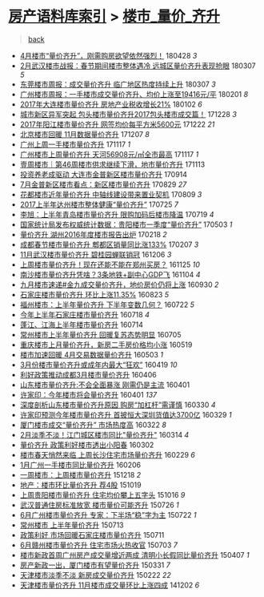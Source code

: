 [房产语料库索引](../../README.md)  > [楼市_量价_齐升](楼市_量价_齐升.md)
====
> [back](../README.md)

- [4月楼市“量价齐升”，刚需购房欲望依然强烈！](http://jkwz.applinzi.com/ittc/7097042335206736912.html#4%E6%9C%88%E6%A5%BC%E5%B8%82%E2%80%9C%E9%87%8F%E4%BB%B7%E9%BD%90%E5%8D%87%E2%80%9D%EF%BC%8C%E5%88%9A%E9%9C%80%E8%B4%AD%E6%88%BF%E6%AC%B2%E6%9C%9B%E4%BE%9D%E7%84%B6%E5%BC%BA%E7%83%88%EF%BC%81) 180428 *3* 
- [2月武汉楼市战报：春节期间楼市整体遇冷 远城区量价齐升表现抢眼](http://jkwz.applinzi.com/ittc/7077663272579105809.html#2%E6%9C%88%E6%AD%A6%E6%B1%89%E6%A5%BC%E5%B8%82%E6%88%98%E6%8A%A5%EF%BC%9A%E6%98%A5%E8%8A%82%E6%9C%9F%E9%97%B4%E6%A5%BC%E5%B8%82%E6%95%B4%E4%BD%93%E9%81%87%E5%86%B7+%E8%BF%9C%E5%9F%8E%E5%8C%BA%E9%87%8F%E4%BB%B7%E9%BD%90%E5%8D%87%E8%A1%A8%E7%8E%B0%E6%8A%A2%E7%9C%BC) 180307 *5* 
- [东莞楼市周报：成交量价齐升 临广地区热度持续上升](http://jkwz.applinzi.com/ittc/7077664269066044426.html#%E4%B8%9C%E8%8E%9E%E6%A5%BC%E5%B8%82%E5%91%A8%E6%8A%A5%EF%BC%9A%E6%88%90%E4%BA%A4%E9%87%8F%E4%BB%B7%E9%BD%90%E5%8D%87+%E4%B8%B4%E5%B9%BF%E5%9C%B0%E5%8C%BA%E7%83%AD%E5%BA%A6%E6%8C%81%E7%BB%AD%E4%B8%8A%E5%8D%87) 180307 *3* 
- [广州楼市周报：一手楼市成交量价齐升、均价上涨至19416元/平](http://jkwz.applinzi.com/ittc/7065116118203499530.html#%E5%B9%BF%E5%B7%9E%E6%A5%BC%E5%B8%82%E5%91%A8%E6%8A%A5%EF%BC%9A%E4%B8%80%E6%89%8B%E6%A5%BC%E5%B8%82%E6%88%90%E4%BA%A4%E9%87%8F%E4%BB%B7%E9%BD%90%E5%8D%87%E3%80%81%E5%9D%87%E4%BB%B7%E4%B8%8A%E6%B6%A8%E8%87%B319416%E5%85%83%2F%E5%B9%B3) 180201 *8* 
- [2017年大连楼市量价齐升 房地产业税收增长21%](http://jkwz.applinzi.com/ittc/7053980449917895690.html#2017%E5%B9%B4%E5%A4%A7%E8%BF%9E%E6%A5%BC%E5%B8%82%E9%87%8F%E4%BB%B7%E9%BD%90%E5%8D%87+%E6%88%BF%E5%9C%B0%E4%BA%A7%E4%B8%9A%E7%A8%8E%E6%94%B6%E5%A2%9E%E9%95%BF21%25) 180102 *6* 
- [城市新区异军突起 包头楼市量价齐升2017包头楼市成交篇！](http://jkwz.applinzi.com/ittc/7052213662939350033.html#%E5%9F%8E%E5%B8%82%E6%96%B0%E5%8C%BA%E5%BC%82%E5%86%9B%E7%AA%81%E8%B5%B7+%E5%8C%85%E5%A4%B4%E6%A5%BC%E5%B8%82%E9%87%8F%E4%BB%B7%E9%BD%90%E5%8D%872017%E5%8C%85%E5%A4%B4%E6%A5%BC%E5%B8%82%E6%88%90%E4%BA%A4%E7%AF%87%EF%BC%81) 171228 *3* 
- [2017年阳江楼市量价齐升 网签均价每平方米5600元](http://jkwz.applinzi.com/ittc/7049681880511677456.html#2017%E5%B9%B4%E9%98%B3%E6%B1%9F%E6%A5%BC%E5%B8%82%E9%87%8F%E4%BB%B7%E9%BD%90%E5%8D%87+%E7%BD%91%E7%AD%BE%E5%9D%87%E4%BB%B7%E6%AF%8F%E5%B9%B3%E6%96%B9%E7%B1%B35600%E5%85%83) 171222 *21* 
- [北京楼市回暖 11月数据量价齐升](http://jkwz.applinzi.com/ittc/7044384458763928593.html#%E5%8C%97%E4%BA%AC%E6%A5%BC%E5%B8%82%E5%9B%9E%E6%9A%96+11%E6%9C%88%E6%95%B0%E6%8D%AE%E9%87%8F%E4%BB%B7%E9%BD%90%E5%8D%87) 171207 *8* 
- [广州上周一手楼市量价齐升](http://jkwz.applinzi.com/ittc/7036744878111851536.html#%E5%B9%BF%E5%B7%9E%E4%B8%8A%E5%91%A8%E4%B8%80%E6%89%8B%E6%A5%BC%E5%B8%82%E9%87%8F%E4%BB%B7%E9%BD%90%E5%8D%87) 171117 *1* 
- [广州楼市上周量价齐升 天河56908元/㎡全市最高](http://jkwz.applinzi.com/ittc/7036694171132363792.html#%E5%B9%BF%E5%B7%9E%E6%A5%BC%E5%B8%82%E4%B8%8A%E5%91%A8%E9%87%8F%E4%BB%B7%E9%BD%90%E5%8D%87+%E5%A4%A9%E6%B2%B356908%E5%85%83%2F%E3%8E%A1%E5%85%A8%E5%B8%82%E6%9C%80%E9%AB%98) 171117 *1* 
- [壹周楼市｜第46周楼市供求继续下滑，地市量价齐升](http://jkwz.applinzi.com/ittc/7035483337748120592.html#%E5%A3%B9%E5%91%A8%E6%A5%BC%E5%B8%82%EF%BD%9C%E7%AC%AC46%E5%91%A8%E6%A5%BC%E5%B8%82%E4%BE%9B%E6%B1%82%E7%BB%A7%E7%BB%AD%E4%B8%8B%E6%BB%91%EF%BC%8C%E5%9C%B0%E5%B8%82%E9%87%8F%E4%BB%B7%E9%BD%90%E5%8D%87) 171113  
- [投资养老成驱动 大连市金普新区楼市量价齐升](http://jkwz.applinzi.com/ittc/7013147226644415249.html#%E6%8A%95%E8%B5%84%E5%85%BB%E8%80%81%E6%88%90%E9%A9%B1%E5%8A%A8+%E5%A4%A7%E8%BF%9E%E5%B8%82%E9%87%91%E6%99%AE%E6%96%B0%E5%8C%BA%E6%A5%BC%E5%B8%82%E9%87%8F%E4%BB%B7%E9%BD%90%E5%8D%87) 170914  
- [7月金普新区楼市看点：新区楼市量价齐升](http://jkwz.applinzi.com/ittc/7007319676730999824.html#7%E6%9C%88%E9%87%91%E6%99%AE%E6%96%B0%E5%8C%BA%E6%A5%BC%E5%B8%82%E7%9C%8B%E7%82%B9%EF%BC%9A%E6%96%B0%E5%8C%BA%E6%A5%BC%E5%B8%82%E9%87%8F%E4%BB%B7%E9%BD%90%E5%8D%87) 170829 *27* 
- [花都楼市近年量价齐升 中轴线建设带来置业契机](http://jkwz.applinzi.com/ittc/6999585856741180432.html#%E8%8A%B1%E9%83%BD%E6%A5%BC%E5%B8%82%E8%BF%91%E5%B9%B4%E9%87%8F%E4%BB%B7%E9%BD%90%E5%8D%87+%E4%B8%AD%E8%BD%B4%E7%BA%BF%E5%BB%BA%E8%AE%BE%E5%B8%A6%E6%9D%A5%E7%BD%AE%E4%B8%9A%E5%A5%91%E6%9C%BA) 170809 *3* 
- [2017上半年达州楼市整体健康“量价齐升”](http://jkwz.applinzi.com/ittc/6994187688318862353.html#2017%E4%B8%8A%E5%8D%8A%E5%B9%B4%E8%BE%BE%E5%B7%9E%E6%A5%BC%E5%B8%82%E6%95%B4%E4%BD%93%E5%81%A5%E5%BA%B7%E2%80%9C%E9%87%8F%E4%BB%B7%E9%BD%90%E5%8D%87%E2%80%9D) 170725 *7* 
- [李旭：上半年青岛楼市量价齐升 限购加码后楼市降温](http://jkwz.applinzi.com/ittc/6992051938248885265.html#%E6%9D%8E%E6%97%AD%EF%BC%9A%E4%B8%8A%E5%8D%8A%E5%B9%B4%E9%9D%92%E5%B2%9B%E6%A5%BC%E5%B8%82%E9%87%8F%E4%BB%B7%E9%BD%90%E5%8D%87+%E9%99%90%E8%B4%AD%E5%8A%A0%E7%A0%81%E5%90%8E%E6%A5%BC%E5%B8%82%E9%99%8D%E6%B8%A9) 170719 *4* 
- [国家统计局发布权威统计数据：贵阳楼市一季度“量价齐升”](http://jkwz.applinzi.com/ittc/6963472076806554629.html#%E5%9B%BD%E5%AE%B6%E7%BB%9F%E8%AE%A1%E5%B1%80%E5%8F%91%E5%B8%83%E6%9D%83%E5%A8%81%E7%BB%9F%E8%AE%A1%E6%95%B0%E6%8D%AE%EF%BC%9A%E8%B4%B5%E9%98%B3%E6%A5%BC%E5%B8%82%E4%B8%80%E5%AD%A3%E5%BA%A6%E2%80%9C%E9%87%8F%E4%BB%B7%E9%BD%90%E5%8D%87%E2%80%9D) 170503 *1* 
- [量价齐升 湖州2016年度楼市报告出炉](http://jkwz.applinzi.com/ittc/6935819819487331333.html#%E9%87%8F%E4%BB%B7%E9%BD%90%E5%8D%87+%E6%B9%96%E5%B7%9E2016%E5%B9%B4%E5%BA%A6%E6%A5%BC%E5%B8%82%E6%8A%A5%E5%91%8A%E5%87%BA%E7%82%89) 170218 *2* 
- [成都春节楼市量价齐升 郫都区销量同比涨133%](http://jkwz.applinzi.com/ittc/6931948403738280965.html#%E6%88%90%E9%83%BD%E6%98%A5%E8%8A%82%E6%A5%BC%E5%B8%82%E9%87%8F%E4%BB%B7%E9%BD%90%E5%8D%87+%E9%83%AB%E9%83%BD%E5%8C%BA%E9%94%80%E9%87%8F%E5%90%8C%E6%AF%94%E6%B6%A8133%25) 170207 *3* 
- [11月武汉楼市量价齐升 碧桂园蝉联销冠](http://jkwz.applinzi.com/ittc/6908581386700473348.html#11%E6%9C%88%E6%AD%A6%E6%B1%89%E6%A5%BC%E5%B8%82%E9%87%8F%E4%BB%B7%E9%BD%90%E5%8D%87+%E7%A2%A7%E6%A1%82%E5%9B%AD%E8%9D%89%E8%81%94%E9%94%80%E5%86%A0) 161206 *3* 
- [上周楼市量价齐升！现在还能不能在郑州买房？](http://jkwz.applinzi.com/ittc/6904392861864166404.html#%E4%B8%8A%E5%91%A8%E6%A5%BC%E5%B8%82%E9%87%8F%E4%BB%B7%E9%BD%90%E5%8D%87%EF%BC%81%E7%8E%B0%E5%9C%A8%E8%BF%98%E8%83%BD%E4%B8%8D%E8%83%BD%E5%9C%A8%E9%83%91%E5%B7%9E%E4%B9%B0%E6%88%BF%EF%BC%9F) 161125 *10* 
- [南沙楼市量价齐升凭啥？3条地铁+副中心GDP飞](http://jkwz.applinzi.com/ittc/6896657936004154372.html#%E5%8D%97%E6%B2%99%E6%A5%BC%E5%B8%82%E9%87%8F%E4%BB%B7%E9%BD%90%E5%8D%87%E5%87%AD%E5%95%A5%EF%BC%9F3%E6%9D%A1%E5%9C%B0%E9%93%81%2B%E5%89%AF%E4%B8%AD%E5%BF%83GDP%E9%A3%9E) 161104 *4* 
- [九月楼市速递#金九成交量价齐升，地价房价仍将上涨](http://jkwz.applinzi.com/ittc/6883777909629649924.html#%E4%B9%9D%E6%9C%88%E6%A5%BC%E5%B8%82%E9%80%9F%E9%80%92%23%E9%87%91%E4%B9%9D%E6%88%90%E4%BA%A4%E9%87%8F%E4%BB%B7%E9%BD%90%E5%8D%87%EF%BC%8C%E5%9C%B0%E4%BB%B7%E6%88%BF%E4%BB%B7%E4%BB%8D%E5%B0%86%E4%B8%8A%E6%B6%A8) 160930 *2* 
- [石家庄楼市量价齐升 环比上涨11.35%](http://jkwz.applinzi.com/ittc/6869566699371758596.html#%E7%9F%B3%E5%AE%B6%E5%BA%84%E6%A5%BC%E5%B8%82%E9%87%8F%E4%BB%B7%E9%BD%90%E5%8D%87+%E7%8E%AF%E6%AF%94%E4%B8%8A%E6%B6%A811.35%25) 160823 *5* 
- [福州楼市：上半年量价齐升 下半年变数几何？](http://jkwz.applinzi.com/ittc/6857684176022799365.html#%E7%A6%8F%E5%B7%9E%E6%A5%BC%E5%B8%82%EF%BC%9A%E4%B8%8A%E5%8D%8A%E5%B9%B4%E9%87%8F%E4%BB%B7%E9%BD%90%E5%8D%87+%E4%B8%8B%E5%8D%8A%E5%B9%B4%E5%8F%98%E6%95%B0%E5%87%A0%E4%BD%95%EF%BC%9F) 160722 *5* 
- [今年上半年石家庄楼市量价齐升](http://jkwz.applinzi.com/ittc/6856315133713974276.html#%E4%BB%8A%E5%B9%B4%E4%B8%8A%E5%8D%8A%E5%B9%B4%E7%9F%B3%E5%AE%B6%E5%BA%84%E6%A5%BC%E5%B8%82%E9%87%8F%E4%BB%B7%E9%BD%90%E5%8D%87) 160718 *4* 
- [蓬江、江海上半年楼市量价齐升](http://jkwz.applinzi.com/ittc/6854791061549089797.html#%E8%93%AC%E6%B1%9F%E3%80%81%E6%B1%9F%E6%B5%B7%E4%B8%8A%E5%8D%8A%E5%B9%B4%E6%A5%BC%E5%B8%82%E9%87%8F%E4%BB%B7%E9%BD%90%E5%8D%87) 160714  
- [常州楼市上半年量价齐升 回暖复苏态势明显](http://jkwz.applinzi.com/ittc/6851442330682524676.html#%E5%B8%B8%E5%B7%9E%E6%A5%BC%E5%B8%82%E4%B8%8A%E5%8D%8A%E5%B9%B4%E9%87%8F%E4%BB%B7%E9%BD%90%E5%8D%87+%E5%9B%9E%E6%9A%96%E5%A4%8D%E8%8B%8F%E6%80%81%E5%8A%BF%E6%98%8E%E6%98%BE) 160705  
- [重庆楼市上月量价齐升，新房二手房价格均小涨](http://jkwz.applinzi.com/ittc/6833819936065340421.html#%E9%87%8D%E5%BA%86%E6%A5%BC%E5%B8%82%E4%B8%8A%E6%9C%88%E9%87%8F%E4%BB%B7%E9%BD%90%E5%8D%87%EF%BC%8C%E6%96%B0%E6%88%BF%E4%BA%8C%E6%89%8B%E6%88%BF%E4%BB%B7%E6%A0%BC%E5%9D%87%E5%B0%8F%E6%B6%A8) 160519  
- [楼市加速回暖 4月交易数据量价齐升](http://jkwz.applinzi.com/ittc/6828000635781645316.html#%E6%A5%BC%E5%B8%82%E5%8A%A0%E9%80%9F%E5%9B%9E%E6%9A%96+4%E6%9C%88%E4%BA%A4%E6%98%93%E6%95%B0%E6%8D%AE%E9%87%8F%E4%BB%B7%E9%BD%90%E5%8D%87) 160503 *1* 
- [3月份楼市量价齐升或成年内最大“狂欢”](http://jkwz.applinzi.com/ittc/6822655152674571268.html#3%E6%9C%88%E4%BB%BD%E6%A5%BC%E5%B8%82%E9%87%8F%E4%BB%B7%E9%BD%90%E5%8D%87%E6%88%96%E6%88%90%E5%B9%B4%E5%86%85%E6%9C%80%E5%A4%A7%E2%80%9C%E7%8B%82%E6%AC%A2%E2%80%9D) 160419 *10* 
- [利好政策推动成都3月楼市量价齐升](http://jkwz.applinzi.com/ittc/6817902388492895236.html#%E5%88%A9%E5%A5%BD%E6%94%BF%E7%AD%96%E6%8E%A8%E5%8A%A8%E6%88%90%E9%83%BD3%E6%9C%88%E6%A5%BC%E5%B8%82%E9%87%8F%E4%BB%B7%E9%BD%90%E5%8D%87) 160406  
- [山东楼市量价齐升:不会全面暴涨 刚需仍是主流](http://jkwz.applinzi.com/ittc/6816118118921290757.html#%E5%B1%B1%E4%B8%9C%E6%A5%BC%E5%B8%82%E9%87%8F%E4%BB%B7%E9%BD%90%E5%8D%87%3A%E4%B8%8D%E4%BC%9A%E5%85%A8%E9%9D%A2%E6%9A%B4%E6%B6%A8+%E5%88%9A%E9%9C%80%E4%BB%8D%E6%98%AF%E4%B8%BB%E6%B5%81) 160401  
- [许家印：今年楼市将会量价齐升](http://jkwz.applinzi.com/ittc/6816006033872782340.html#%E8%AE%B8%E5%AE%B6%E5%8D%B0%EF%BC%9A%E4%BB%8A%E5%B9%B4%E6%A5%BC%E5%B8%82%E5%B0%86%E4%BC%9A%E9%87%8F%E4%BB%B7%E9%BD%90%E5%8D%87) 160401 *137* 
- [深度剖析山东楼市量价齐升原因 购房“加杠杆”需谨慎](http://jkwz.applinzi.com/ittc/6815458677502772228.html#%E6%B7%B1%E5%BA%A6%E5%89%96%E6%9E%90%E5%B1%B1%E4%B8%9C%E6%A5%BC%E5%B8%82%E9%87%8F%E4%BB%B7%E9%BD%90%E5%8D%87%E5%8E%9F%E5%9B%A0+%E8%B4%AD%E6%88%BF%E2%80%9C%E5%8A%A0%E6%9D%A0%E6%9D%86%E2%80%9D%E9%9C%80%E8%B0%A8%E6%85%8E) 160330 *4* 
- [许家印预测今年楼市量价齐升 首披恒大深圳货值达3700亿](http://jkwz.applinzi.com/ittc/6815104485302993924.html#%E8%AE%B8%E5%AE%B6%E5%8D%B0%E9%A2%84%E6%B5%8B%E4%BB%8A%E5%B9%B4%E6%A5%BC%E5%B8%82%E9%87%8F%E4%BB%B7%E9%BD%90%E5%8D%87+%E9%A6%96%E6%8A%AB%E6%81%92%E5%A4%A7%E6%B7%B1%E5%9C%B3%E8%B4%A7%E5%80%BC%E8%BE%BE3700%E4%BA%BF) 160329 *1* 
- [厦门楼市成交“量价齐升” 市场热度高](http://jkwz.applinzi.com/ittc/6812458331943732228.html#%E5%8E%A6%E9%97%A8%E6%A5%BC%E5%B8%82%E6%88%90%E4%BA%A4%E2%80%9C%E9%87%8F%E4%BB%B7%E9%BD%90%E5%8D%87%E2%80%9D+%E5%B8%82%E5%9C%BA%E7%83%AD%E5%BA%A6%E9%AB%98) 160322 *8* 
- [2月淡季不淡！江门城区楼市同比&quot;量价齐升&quot;](http://jkwz.applinzi.com/ittc/6809371906826306565.html#2%E6%9C%88%E6%B7%A1%E5%AD%A3%E4%B8%8D%E6%B7%A1%EF%BC%81%E6%B1%9F%E9%97%A8%E5%9F%8E%E5%8C%BA%E6%A5%BC%E5%B8%82%E5%90%8C%E6%AF%94%26quot%3B%E9%87%8F%E4%BB%B7%E9%BD%90%E5%8D%87%26quot%3B) 160314 *4* 
- [量价齐升 政策利好楼市透出小阳春](http://jkwz.applinzi.com/ittc/6804955742524146692.html#%E9%87%8F%E4%BB%B7%E9%BD%90%E5%8D%87+%E6%94%BF%E7%AD%96%E5%88%A9%E5%A5%BD%E6%A5%BC%E5%B8%82%E9%80%8F%E5%87%BA%E5%B0%8F%E9%98%B3%E6%98%A5) 160302  
- [楼市春天悄然来临 上周长沙住宅市场量价齐升](http://jkwz.applinzi.com/ittc/6804282818293138437.html#%E6%A5%BC%E5%B8%82%E6%98%A5%E5%A4%A9%E6%82%84%E7%84%B6%E6%9D%A5%E4%B8%B4+%E4%B8%8A%E5%91%A8%E9%95%BF%E6%B2%99%E4%BD%8F%E5%AE%85%E5%B8%82%E5%9C%BA%E9%87%8F%E4%BB%B7%E9%BD%90%E5%8D%87) 160229 *6* 
- [1月广州一手楼市同比量价齐升](http://jkwz.applinzi.com/ittc/6795575937928266757.html#1%E6%9C%88%E5%B9%BF%E5%B7%9E%E4%B8%80%E6%89%8B%E6%A5%BC%E5%B8%82%E5%90%8C%E6%AF%94%E9%87%8F%E4%BB%B7%E9%BD%90%E5%8D%87) 160206  
- [一周楼市：上周楼市量价齐升](http://jkwz.applinzi.com/ittc/6777090640202695684.html#%E4%B8%80%E5%91%A8%E6%A5%BC%E5%B8%82%EF%BC%9A%E4%B8%8A%E5%91%A8%E6%A5%BC%E5%B8%82%E9%87%8F%E4%BB%B7%E9%BD%90%E5%8D%87) 151218 *2* 
- [地产：楼市环比量价齐升 荐4股](http://jkwz.applinzi.com/ittc/6755035945540797444.html#%E5%9C%B0%E4%BA%A7%EF%BC%9A%E6%A5%BC%E5%B8%82%E7%8E%AF%E6%AF%94%E9%87%8F%E4%BB%B7%E9%BD%90%E5%8D%87+%E8%8D%904%E8%82%A1) 151019  
- [上周贵阳楼市量价齐升 住宅均价攀上五字头](http://jkwz.applinzi.com/ittc/6753761014563161093.html#%E4%B8%8A%E5%91%A8%E8%B4%B5%E9%98%B3%E6%A5%BC%E5%B8%82%E9%87%8F%E4%BB%B7%E9%BD%90%E5%8D%87+%E4%BD%8F%E5%AE%85%E5%9D%87%E4%BB%B7%E6%94%80%E4%B8%8A%E4%BA%94%E5%AD%97%E5%A4%B4) 151016 *9* 
- [武汉普通住房标准放宽 楼市量价可能齐升](http://jkwz.applinzi.com/ittc/547650611436940063.html#%E6%AD%A6%E6%B1%89%E6%99%AE%E9%80%9A%E4%BD%8F%E6%88%BF%E6%A0%87%E5%87%86%E6%94%BE%E5%AE%BD+%E6%A5%BC%E5%B8%82%E9%87%8F%E4%BB%B7%E5%8F%AF%E8%83%BD%E9%BD%90%E5%8D%87) 150726 *1* 
- [6月广州楼市量价齐升 专家：下半场“稳”字为主](http://jkwz.applinzi.com/ittc/547650614984391779.html#6%E6%9C%88%E5%B9%BF%E5%B7%9E%E6%A5%BC%E5%B8%82%E9%87%8F%E4%BB%B7%E9%BD%90%E5%8D%87+%E4%B8%93%E5%AE%B6%EF%BC%9A%E4%B8%8B%E5%8D%8A%E5%9C%BA%E2%80%9C%E7%A8%B3%E2%80%9D%E5%AD%97%E4%B8%BA%E4%B8%BB) 150722 *1* 
- [常州楼市 上半年量价齐升](http://jkwz.applinzi.com/ittc/547650615054110529.html#%E5%B8%B8%E5%B7%9E%E6%A5%BC%E5%B8%82+%E4%B8%8A%E5%8D%8A%E5%B9%B4%E9%87%8F%E4%BB%B7%E9%BD%90%E5%8D%87) 150713  
- [政策利好 市场回暖石家庄楼市量价齐升](http://jkwz.applinzi.com/ittc/547650614900577453.html#%E6%94%BF%E7%AD%96%E5%88%A9%E5%A5%BD+%E5%B8%82%E5%9C%BA%E5%9B%9E%E6%9A%96%E7%9F%B3%E5%AE%B6%E5%BA%84%E6%A5%BC%E5%B8%82%E9%87%8F%E4%BB%B7%E9%BD%90%E5%8D%87) 150711  
- [6月赣州楼市量价齐升 住宅市场火热收官](http://jkwz.applinzi.com/ittc/547650611430671568.html#6%E6%9C%88%E8%B5%A3%E5%B7%9E%E6%A5%BC%E5%B8%82%E9%87%8F%E4%BB%B7%E9%BD%90%E5%8D%87+%E4%BD%8F%E5%AE%85%E5%B8%82%E5%9C%BA%E7%81%AB%E7%83%AD%E6%94%B6%E5%AE%98) 150703 *7* 
- [楼市新政首周广州房产成交量增近两成 清明小长假同比量价齐升](http://jkwz.applinzi.com/ittc/547650611402327516.html#%E6%A5%BC%E5%B8%82%E6%96%B0%E6%94%BF%E9%A6%96%E5%91%A8%E5%B9%BF%E5%B7%9E%E6%88%BF%E4%BA%A7%E6%88%90%E4%BA%A4%E9%87%8F%E5%A2%9E%E8%BF%91%E4%B8%A4%E6%88%90+%E6%B8%85%E6%98%8E%E5%B0%8F%E9%95%BF%E5%81%87%E5%90%8C%E6%AF%94%E9%87%8F%E4%BB%B7%E9%BD%90%E5%8D%87) 150407 *1* 
- [房产新政一出，厦门楼市有望量价齐升](http://jkwz.applinzi.com/ittc/547650611401665935.html#%E6%88%BF%E4%BA%A7%E6%96%B0%E6%94%BF%E4%B8%80%E5%87%BA%EF%BC%8C%E5%8E%A6%E9%97%A8%E6%A5%BC%E5%B8%82%E6%9C%89%E6%9C%9B%E9%87%8F%E4%BB%B7%E9%BD%90%E5%8D%87) 150331 *7* 
- [天津楼市淡季不淡 新房成交量价齐升](http://jkwz.applinzi.com/ittc/547650611390907691.html#%E5%A4%A9%E6%B4%A5%E6%A5%BC%E5%B8%82%E6%B7%A1%E5%AD%A3%E4%B8%8D%E6%B7%A1+%E6%96%B0%E6%88%BF%E6%88%90%E4%BA%A4%E9%87%8F%E4%BB%B7%E9%BD%90%E5%8D%87) 150222 *22* 
- [天津楼市量价齐升 11月楼市成交量环比上涨四成](http://jkwz.applinzi.com/ittc/547650611382227202.html#%E5%A4%A9%E6%B4%A5%E6%A5%BC%E5%B8%82%E9%87%8F%E4%BB%B7%E9%BD%90%E5%8D%87+11%E6%9C%88%E6%A5%BC%E5%B8%82%E6%88%90%E4%BA%A4%E9%87%8F%E7%8E%AF%E6%AF%94%E4%B8%8A%E6%B6%A8%E5%9B%9B%E6%88%90) 141202 *6* 

